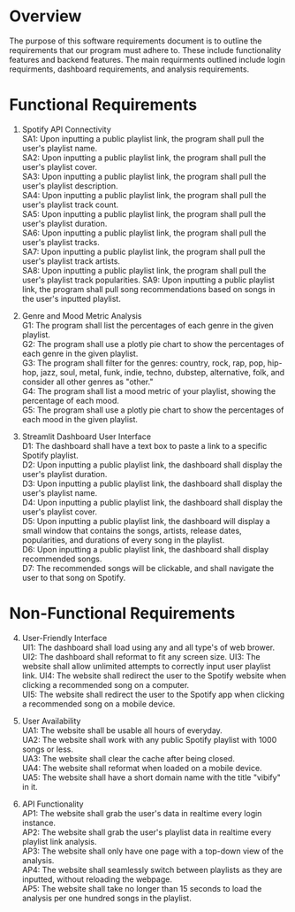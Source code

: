# Overview
The purpose of this software requirements document is to outline the requirements that our program must adhere to. These include functionality features and backend features. The main requirments outlined include login requirments, dashboard requirements, and analysis requirements.    

# Functional Requirements
1. Spotify API Connectivity  
   SA1: Upon inputting a public playlist link, the program shall pull the user's playlist name.  
   SA2: Upon inputting a public playlist link, the program shall pull the user's playlist cover.  
   SA3: Upon inputting a public playlist link, the program shall pull the user's playlist description.  
   SA4: Upon inputting a public playlist link, the program shall pull the user's playlist track count.   
   SA5: Upon inputting a public playlist link, the program shall pull the user's playlist duration.   
   SA6: Upon inputting a public playlist link, the program shall pull the user's playlist tracks.   
   SA7: Upon inputting a public playlist link, the program shall pull the user's playlist track artists.   
   SA8: Upon inputting a public playlist link, the program shall pull the user's playlist track popularities.
   SA9: Upon inputting a public playlist link, the program shall pull song recommendations based on songs in the user's inputted playlist.    

3. Genre and Mood Metric Analysis  
   G1: The program shall list the percentages of each genre in the given playlist.  
   G2: The program shall use a plotly pie chart to show the percentages of each genre in the given playlist.  
   G3: The program shall filter for the genres: country, rock, rap, pop, hip-hop, jazz, soul, metal, funk, indie, techno, dubstep, alternative, folk, and consider all other        genres as "other."  
   G4: The program shall list a mood metric of your playlist, showing the percentage of each mood.  
   G5: The program shall use a plotly pie chart to show the percentages of each mood in the given playlist.  

5. Streamlit Dashboard User Interface  
   D1: The dashboard shall have a text box to paste a link to a specific Spotify playlist.    
   D2: Upon inputting a public playlist link, the dashboard shall display the user's playlist duration.    
   D3: Upon inputting a public playlist link, the dashboard shall display the user's playlist name.    
   D4: Upon inputting a public playlist link, the dashboard shall display the user's playlist cover.  
   D5: Upon inputting a public playlist link, the dashboard will display a small window that contains the songs, artists, release dates, popularities, and durations of             every song in the playlist.  
   D6: Upon inputting a public playlist link, the dashboard shall display recommended songs.  
   D7: The recommended songs will be clickable, and shall navigate the user to that song on Spotify.  

# Non-Functional Requirements
4. User-Friendly Interface   
   UI1: The dashboard shall load using any and all type's of web brower.    
   UI2: The dashboard shall reformat to fit any screen size. 
   UI3: The website shall allow unlimited attempts to correctly input user playlist link.
   UI4: The website shall redirect the user to the Spotify website when clicking a recommended song on a computer.  
   UI5: The website shall redirect the user to the Spotify app when clicking a recommended song on a mobile device.   

5. User Availability  
   UA1: The website shall be usable all hours of everyday.  
   UA2: The website shall work with any public Spotify playlist with 1000 songs or less.  
   UA3: The website shall clear the cache after being closed.  
   UA4: The website shall reformat when loaded on a mobile device.  
   UA5: The website shall have a short domain name with the title "vibify" in it.  
    
6. API Functionality  
   AP1: The website shall grab the user's data in realtime every login instance.  
   AP2: The website shall grab the user's playlist data in realtime every playlist link analysis.  
   AP3: The website shall only have one page with a top-down view of the analysis.  
   AP4: The website shall seamlessly switch between playlists as they are inputted, without reloading the webpage.    
   AP5: The website shall take no longer than 15 seconds to load the analysis per one hundred songs in the playlist.  

